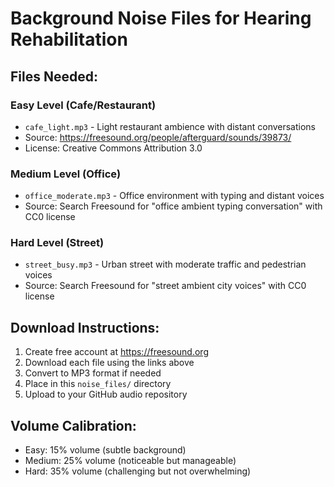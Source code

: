 # Background Noise Files for Hearing Rehabilitation

## Files Needed:

### Easy Level (Cafe/Restaurant)
- `cafe_light.mp3` - Light restaurant ambience with distant conversations
- Source: https://freesound.org/people/afterguard/sounds/39873/
- License: Creative Commons Attribution 3.0

### Medium Level (Office)  
- `office_moderate.mp3` - Office environment with typing and distant voices
- Source: Search Freesound for "office ambient typing conversation" with CC0 license

### Hard Level (Street)
- `street_busy.mp3` - Urban street with moderate traffic and pedestrian voices  
- Source: Search Freesound for "street ambient city voices" with CC0 license

## Download Instructions:
1. Create free account at https://freesound.org
2. Download each file using the links above
3. Convert to MP3 format if needed
4. Place in this `noise_files/` directory
5. Upload to your GitHub audio repository

## Volume Calibration:
- Easy: 15% volume (subtle background)
- Medium: 25% volume (noticeable but manageable)  
- Hard: 35% volume (challenging but not overwhelming)